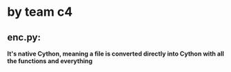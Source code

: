 <h1>by team c4</h1>
<h2>enc.py:</h2>
<b>It's native Cython, meaning a file is converted directly into Cython with all the functions and everything</b>


